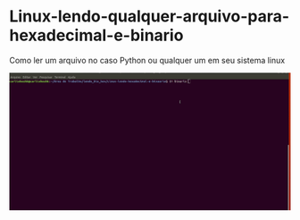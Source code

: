 # Linux-lendo-qualquer-arquivo-para-hexadecimal-e-binario 
Como ler um arquivo no caso Python ou qualquer um em seu sistema linux 

![](https://raw.githubusercontent.com/carlinhoshk/Linux-lendo-hexadecimal-e-binaario/main/terminal.gif)
